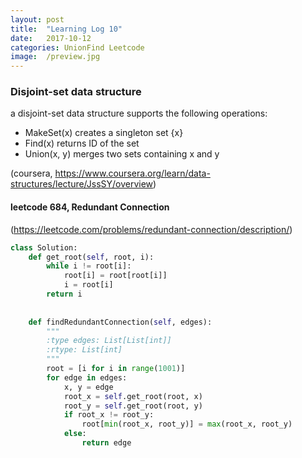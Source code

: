 ```yaml
---
layout: post
title:  "Learning Log 10"
date:   2017-10-12
categories: UnionFind Leetcode
image:  /preview.jpg
---
```


### Disjoint-set data structure 

a disjoint-set data structure supports the following operations:

- MakeSet(x) creates a singleton set {x}
- Find(x) returns ID of the set
- Union(x, y) merges two sets containing x and y

(coursera, https://www.coursera.org/learn/data-structures/lecture/JssSY/overview)

#### leetcode 684, Redundant Connection

(https://leetcode.com/problems/redundant-connection/description/)

```python 
class Solution:
    def get_root(self, root, i):
        while i != root[i]:
            root[i] = root[root[i]]
            i = root[i]
        return i
    
    
    def findRedundantConnection(self, edges):
        """
        :type edges: List[List[int]]
        :rtype: List[int]
        """
        root = [i for i in range(1001)]
        for edge in edges:
            x, y = edge
            root_x = self.get_root(root, x)
            root_y = self.get_root(root, y)
            if root_x != root_y:
                root[min(root_x, root_y)] = max(root_x, root_y)
            else:
                return edge
```
